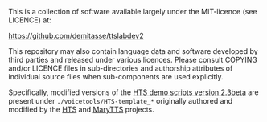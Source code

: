 This is a collection of software available largely under the
MIT-licence (see LICENCE) at:

https://github.com/demitasse/ttslabdev2

This repository may also contain language data and software developed
by third parties and released under various licences. Please consult
COPYING and/or LICENCE files in sub-directories and authorship
attributes of individual source files when sub-components are used
explicitly.

Specifically, modified versions of the [HTS demo scripts version
2.3beta][1] are present under `./voicetools/HTS-template_*` originally
authored and modified by the [HTS][1] and [MaryTTS][2] projects.


[1]: http://hts.sp.nitech.ac.jp/
[2]: http://mary.dfki.de/
